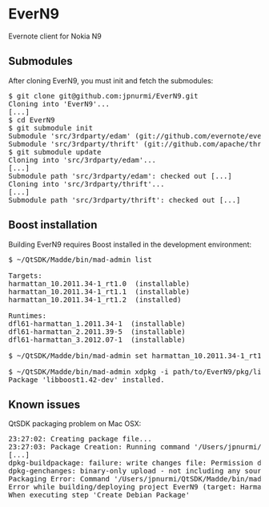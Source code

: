 # EverN9

Evernote client for Nokia N9

## Submodules

After cloning EverN9, you must init and fetch the submodules:

<pre>
$ git clone git@github.com:jpnurmi/EverN9.git
Cloning into 'EverN9'...
[...]
$ cd EverN9
$ git submodule init
Submodule 'src/3rdparty/edam' (git://github.com/evernote/evernote-sdk-cpp.git) registered for path 'src/3rdparty/edam'
Submodule 'src/3rdparty/thrift' (git://github.com/apache/thrift.git) registered for path 'src/3rdparty/thrift'
$ git submodule update
Cloning into 'src/3rdparty/edam'...
[...]
Submodule path 'src/3rdparty/edam': checked out [...]
Cloning into 'src/3rdparty/thrift'...
[...]
Submodule path 'src/3rdparty/thrift': checked out [...]
</pre>

## Boost installation

Building EverN9 requires Boost installed in the development environment:

<pre>
$ ~/QtSDK/Madde/bin/mad-admin list

Targets:
harmattan_10.2011.34-1_rt1.0  (installable)
harmattan_10.2011.34-1_rt1.1  (installable)
harmattan_10.2011.34-1_rt1.2  (installed)

Runtimes:
dfl61-harmattan_1.2011.34-1  (installable)
dfl61-harmattan_2.2011.39-5  (installable)
dfl61-harmattan_3.2012.07-1  (installable)

$ ~/QtSDK/Madde/bin/mad-admin set harmattan_10.2011.34-1_rt1.2

$ ~/QtSDK/Madde/bin/mad-admin xdpkg -i path/to/EverN9/pkg/libboost1.42-dev_1.42.0-3maemo2+0m6_armel.deb
Package 'libboost1.42-dev' installed.
</pre>

## Known issues

QtSDK packaging problem on Mac OSX:
<pre>
23:27:02: Creating package file...
23:27:03: Package Creation: Running command '/Users/jpnurmi/QtSDK/Madde/bin/mad dpkg-buildpackage -nc -uc -us'.
[...]
dpkg-buildpackage: failure: write changes file: Permission denied
dpkg-genchanges: binary-only upload - not including any source code
Packaging Error: Command '/Users/jpnurmi/QtSDK/Madde/bin/mad dpkg-buildpackage -nc -uc -us' failed.Exit code: 13
Error while building/deploying project EverN9 (target: Harmattan)
When executing step 'Create Debian Package'
</pre>
